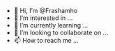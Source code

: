 - 👋 Hi, I’m @Frashamho
- 👀 I’m interested in ...
- 🌱 I’m currently learning ...
- 💞️ I’m looking to collaborate on ...
- 📫 How to reach me ...

<!---
Frashamho/Frashamho is a ✨ special ✨ repository because its `README.md` (this file) appears on your GitHub profile.
You can click the Preview link to take a look at your changes.
--->
